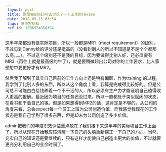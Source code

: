 ```yaml
---
 layout: post
 title: 刚刚被admin叫去讨论了一下工作的review
 date: 2018-09-15 03:54
 tags: 旧博客存档
 ref_id: 1536954850394
---
```

这半年来都没有做实际项目，所以一般都是MR1（meet
requirement）的级别，不过见到Danny给的评分还是挺高的（没看到别人的所以不知道是不是个个都那么高。。。）。不过这个级别还不是我的目标，因为要做得比别人好，还必须要有MR2（再往上就是最高级的牛了），就是要稍微超出公司对你的工作要求，比人家预想中要更好才有MR2。



然后我了解到了其实自己目前的工作方向上还是稍有偏颇，作为training
的过程，我学到了比别人多的东西，所以从这个角度上看，我算是完成得比较好的。但是公司总不可能白白给钱养着一个不干活的人，所以必须有生产力才能证明自己值得收入更高的报酬。最近因为项目的任务还没过来，所以一直都处于类似赋闲的状态，在看书和干着自己的事。但是如果想得到MR2的话，这肯定是不够的。从公司的角度来看，总会expect每一个员工上班为公司创造价值，而我感觉我现在的工作状态是我自己学到了很多东西，但是却未为公司创造了多少价值。



admin把我们的年度职效评估重点放在了我们接下来这半年的实际项目工作上面了，所以从现在开始我应该清醒一下自己的头脑重新摆正一下自己的方向。当然，充实自己的知识还是要继续的，只有这样才能使自己创造出更大的价值，不过就要更充分利用自己的业余时间了。

